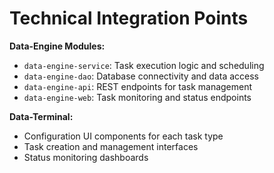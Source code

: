# Technical Integration Points

**Data-Engine Modules:**
- `data-engine-service`: Task execution logic and scheduling
- `data-engine-dao`: Database connectivity and data access
- `data-engine-api`: REST endpoints for task management
- `data-engine-web`: Task monitoring and status endpoints

**Data-Terminal:**
- Configuration UI components for each task type
- Task creation and management interfaces
- Status monitoring dashboards
